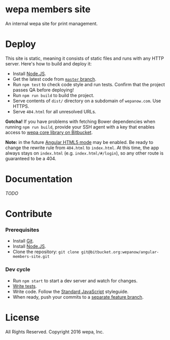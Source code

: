 # wepa members site

An internal wepa site for print management.

# Deploy

This site is static, meaning it consists of static files and runs with any HTTP server.
Here's how to build and deploy it:

- Install [Node.JS](https://nodejs.org/en/download/).
- Get the latest code from [`master` branch](https://bitbucket.org/wepanow/angular-members-site/branch/master).
- Run `npm test` to check code style and run tests. Confirm that the project passes QA before deploying!
- Run `npm run build` to build the project.
- Serve contents of `dist/` directory on a subdomain of `wepanow.com`. Use HTTPS.
- Serve `404.html` for all unresolved URLs.

**Gotcha!** If you have problems with fetching Bower dependencies when running
`npm run build`, provide your SSH agent with a key that enables access to
[wepa core library on Bitbucket](https://bitbucket.org/wepanow/angular-core).

**Note:** in the future [Angular HTML5 mode](https://docs.angularjs.org/guide/$location) may be enabled.
Be ready to change the rewrite rule from `404.html` to `index.html`. At this time, the app always
stays on `index.html` (e.g. `index.html/#/login`), so any other route is guaranteed to be a 404.

# Documentation

_TODO_

# Contribute

### Prerequisites

- Install [Git](https://git-scm.com/downloads).
- Install [Node.JS](https://nodejs.org/en/download/).
- Clone the repository: `git clone git@bitbucket.org:wepanow/angular-members-site.git`

### Dev cycle

- Run `npm start` to start a dev server and watch for changes.
- [Write tests](https://en.wikipedia.org/wiki/Test-driven_development).
- Write code. Follow the [Standard JavaScript](http://standardjs.com/rules.html) styleguide.
- When ready, push your commits to a [separate feature branch](http://nvie.com/posts/a-successful-git-branching-model/).

# License

All Rights Reserved. Copyright 2016 wepa, Inc.
